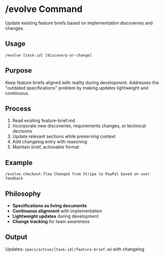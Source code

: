 # /evolve Command

Update existing feature briefs based on implementation discoveries and changes.

## Usage
```
/evolve [task-id] [discovery-or-change]
```

## Purpose
Keep feature briefs aligned with reality during development. Addresses the "outdated specifications" problem by making updates lightweight and continuous.

## Process
1. Read existing feature-brief.md
2. Incorporate new discoveries, requirements changes, or technical decisions
3. Update relevant sections while preserving context
4. Add changelog entry with reasoning
5. Maintain brief, actionable format

## Example
```
/evolve checkout-flow Changed from Stripe to PayPal based on user feedback
```

## Philosophy
- **Specifications as living documents**
- **Continuous alignment** with implementation
- **Lightweight updates** during development
- **Change tracking** for team awareness

## Output
Updates: `specs/active/[task-id]/feature-brief.md` with changelog
